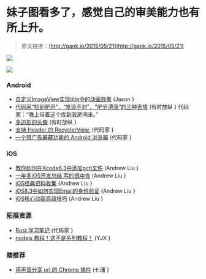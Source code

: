 # 妹子图看多了，感觉自己的审美能力也有所上升。

> 原文链接：[http://gank.io/2015/05/21](http://gank.io/2015/05/21)

![](http://ww2.sinaimg.cn/large/7a8aed7bgw1esbmanpn0tj20hr0qo0w8.jpg)

![](http://ww4.sinaimg.cn/large/610dc034jw1esbq7xzlomj20od0e5jt6.jpg)

### Android

* [自定义ImageView实现title中的动画效果](https://github.com/AlbertGrobas/MovingImageView) (Jason }
* [代码家&ldquo;捡到肥皂&rdquo;，&ldquo;发现不对&rdquo;，&ldquo;肥皂滑落&rdquo;的三种表情](https://github.com/xiprox/SimpleRatingView) (有时放纵 } 代码家：&ldquo;晚上带着这个库到我房间来。&rdquo;
* [多边形的头像](https://github.com/AlbertGrobas/PolygonImageView) (有时放纵 }
* [支持 Header 的 RecyclerView.](https://github.com/Karumi/HeaderRecyclerView) (代码家 }
* [一个带广告屏蔽功能的 Android 浏览器](https://github.com/mthli/Ninja) (代码家 }

### iOS

* [教你如何在Xcode6.3中添加pch文件](https://stackoverflow.com/questions/24158648/why) (Andrew Liu }
* [一年多iOS开发总结 写的很中肯](http://www.jianshu.com/p/5d253e1dee56) (Andrew Liu }
* [iOS经典资料收集](http://www.jianshu.com/p/9a605e684885) (Andrew Liu }
* [iOS8.3中如何实现Email的身份验证](http://blog.bizzi-body.com/2015/05/17/adding) (Andrew Liu }
* [iOS核心动画高级技巧](https://www.gitbook.com/book/zsisme/ios) (Andrew Liu }

### 拓展资源

* [Rust 学习笔记](https://github.com/photino/rust) (代码家 }
* [nodejs 教程！这不是系列教程！](https://www.youtube.com/watch?v=L0pjVcIsU6A&amp) (YJX }

### 瞎推荐

* [用声音分享 url 的 Chrome 插件](http://googleresearch.blogspot.com/2015/05/tone) (七浦 }

